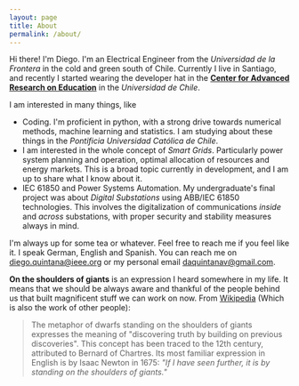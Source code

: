 ```yaml
---
layout: page
title: About
permalink: /about/
---
```


Hi there! I'm Diego. I'm an Electrical Engineer from the *Universidad de la Frontera* in the cold and green south of Chile. Currently I live in Santiago, and recently I started wearing the developer hat in the [**Center for Advanced Research on Education**](http://ciae.uchile.cl/) in the *Universidad de Chile*.

I am interested in many things, like

*  Coding. I'm proficient in python, with a strong drive towards numerical methods, machine learning and statistics. I am studying about these things in the *Pontificia Universidad Católica de Chile*.
*  I am interested in the whole concept of *Smart Grids*. Particularly power system planning and operation, optimal allocation of resources and energy markets. This is a broad topic currently in development, and I am up to share what I know about it.
*  IEC 61850 and Power Systems Automation. My undergraduate's final project was about *Digital Substations* using ABB/IEC 61850 technologies. This involves the digitalization of communications *inside* and *across* substations, with proper security and stability measures always in mind.

I'm always up for some tea or whatever. Feel free to reach me if you feel like it. I speak German, English and Spanish.
 You can reach me on [diego.quintana@ieee.org](mailto:diego.quintana@ieee.org) or my personal email [daquintanav@gmail.com](mailto:diego.quintana@ieee.org).

**On the shoulders of giants** is an expression I heard somewhere in my life. It means that we should be always aware and thankful of the people behind us that built magnificent stuff we can work on now. From [Wikipedia](https://en.wikipedia.org/wiki/Standing_on_the_shoulders_of_giants)  (Which is also the work of other people):

> The metaphor of dwarfs standing on the shoulders of giants expresses the meaning of "discovering truth by building on previous discoveries". This concept has been traced to the 12th century, attributed to Bernard of Chartres. Its most familiar expression in English is by Isaac Newton in 1675: *"If I have seen further, it is by standing on the shoulders of giants."* 
